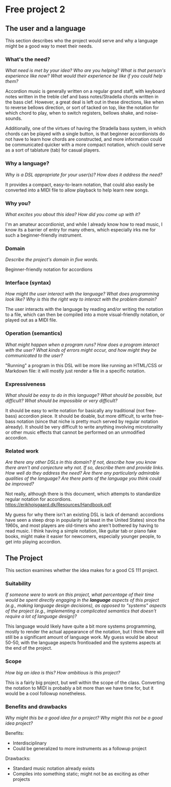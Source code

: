 # Free project 2

## The user and a language

This section describes who the project would serve and why a language might be a
good way to meet their needs.

### What's the need?

_What need is met by your idea? Who are you helping? What is that person's
experience like now? What would their experience be like if you could help
them?_

Accordion music is generally written on a regular grand staff, with keyboard notes written in the treble clef and bass notes/Stradella chords written in the bass clef. However, a great deal is left out in these directions, like when to reverse bellows direction, or sort of tacked on top, like the notation for which chord to play, when to switch registers, bellows shake, and noise-sounds.

Additionally, one of the virtues of having the Stradella bass system, in which chords can be played with a single button, is that beginner accordionists do not have to learn how chords are constructed, and more information could be communicated quicker with a more compact notation, which could serve as a sort of tablature (tab) for casual players.

### Why a language?

_Why is a DSL appropriate for your user(s)? How does it address the need?_

It provides a compact, easy-to-learn notation, that could also easily be converted into a MIDI file to allow playback to help learn new songs.

### Why you?

_What excites you about this idea? How did you come up with it?_

I'm an amateur accordionist, and while I already know how to read music, I know its a barrier of entry for many others, which especially irks me for such a beginner-friendly instrument.

### Domain

_Describe the project's domain in five words._

Beginner-friendly notation for accordions

### Interface (syntax)

_How might the user interact with the language? What does programming look
like? Why is this the right way to interact with the problem domain?_

The user interacts with the language by reading and/or writing the notation to a file, which can then be compiled into a more visual-friendly notation, or played out as a MIDI file.

### Operation (semantics)

_What might happen when a program runs? How does a program interact with the
user? What kinds of errors might occur, and how might they be communicated to
the user?_

"Running" a program in this DSL will be more like running an HTML/CSS or Markdown file: it will mostly just render a file in a specific notation.

### Expressiveness

_What should be easy to do in this language? What should be possible, but
difficult? What should be impossible or very difficult?_

It should be easy to write notation for basically any traditional (not free-bass) accordion piece. It should be doable, but more difficult, to write free-bass notation (since that niche is pretty much served by regular notation already). It should be very difficult to write anything involving microtonality or other music effects that cannot be performed on an unmodified accordion.

### Related work

_Are there any other DSLs in this domain? If not, describe how you know there
aren't and conjecture why not. If so, describe them and provide links. How well
do they address the need? Are there any particularly admirable qualities of the
language? Are there parts of the language you think could be improved?_

Not really, although there is this document, which attempts to standardize regular notation for accordions.
https://erikhojsgaard.dk/Resources/Handbook.pdf

My guess for why there isn't an existing DSL is lack of demand: accordions have seen a steep drop in popularity (at least in the United States) since the 1960s, and most players are old-timers who aren't bothered by having to read music. I think having a simple notation, like guitar tab or piano fake books, might make it easier for newcomers, especially younger people, to get into playing accordion.

## The Project

This section examines whether the idea makes for a good CS 111 project.

### Suitability

_If someone were to work on this project, what percentage of their time would be
spent directly engaging in the **language** aspects of this project (e.g.,
making language design decisions), as opposed to "systems" aspects of the
project (e.g., implementing a complicated semantics that doesn't require a lot
of language design)?_

This language would likely have quite a bit more systems programming, mostly to render the actual appearance of the notation, but I think there will still be a significant amount of language work. My guess would be about 50-50, with the language aspects frontloaded and the systems aspects at the end of the project.

### Scope

_How big an idea is this? How ambitious is this project?_

This is a fairly big project, but well within the scope of the class. Converting the notation to MIDI is probably a bit more than we have time for, but it would be a cool followup nonetheless.

### Benefits and drawbacks

_Why might this be a good idea for a project? Why might this not be a good idea
project?_

Benefits:
- Interdisciplinary
- Could be generalized to more instruments as a followup project

Drawbacks:
- Standard music notation already exists
- Compiles into something static; might not be as exciting as other projects
